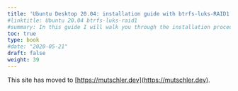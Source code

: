 ```yaml
---
title: 'Ubuntu Desktop 20.04: installation guide with btrfs-luks-RAID1 full disk encryption including /boot and auto-apt snapshots with Timeshift'
#linktitle: Ubuntu 20.04 btrfs-luks-raid1
#summary: In this guide I will walk you through the installation procedure to get an Ubuntu 20.04 system with a luks-encrypted partition for the root filesystem (including /boot) formatted with btrfs that contains a subvolume @ for / and a subvolume @home for /home. The system is set up in a RAID1 managed by the btrfs filesystem. I will show how to optimize the btrfs mount options and how to add key-files to type the luks passphrase only once for each disk for GRUB. I will also cover how to setup encrypted swap partitions. This layout enables one to use Timeshift and timeshift-autosnap-apt which will regularly take snapshots of the system and particularly on any apt operation. Moreover, using grub-btrfs all snapshots can be accessed and booted into from the GRUB menu. Due to the RAID1 managed by btrfs you get redundancy of your data.
toc: true
type: book
#date: "2020-05-21"
draft: false
weight: 39
---
```

This site has moved to [https://mutschler.dev](https://mutschler.dev).